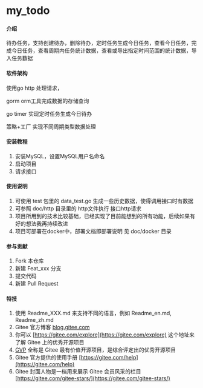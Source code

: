# my_todo

#### 介绍
待办任务，支持创建待办，删除待办，定时任务生成今日任务，查看今日任务，完成今日任务，查看周期内任务统计数据，查看或导出指定时间范围的统计数据，导入任务数据

#### 软件架构
使用go http 处理请求，

gorm orm工具完成数据的存储查询

go timer 实现定时任务生成今日待办

策略+工厂 实现不同周期类型数据处理


#### 安装教程

1.  安装MySQL，设置MySQL用户名命名
2.  启动项目
3.  请求接口

#### 使用说明

1.  可使用 test 包里的 data_test.go 生成一些历史数据，使得调用接口时有数据
2.  可参照 doc/http 目录里的 http文件执行 接口http请求
3.  项目所用到的技术比较基础，已经实现了目前能想到的所有功能，后续如果有好的想法我再持续改进
4.  项目可部署在docker中，部署文档即部署说明 见 doc/docker 目录

#### 参与贡献

1.  Fork 本仓库
2.  新建 Feat_xxx 分支
3.  提交代码
4.  新建 Pull Request


#### 特技

1.  使用 Readme\_XXX.md 来支持不同的语言，例如 Readme\_en.md, Readme\_zh.md
2.  Gitee 官方博客 [blog.gitee.com](https://blog.gitee.com)
3.  你可以 [https://gitee.com/explore](https://gitee.com/explore) 这个地址来了解 Gitee 上的优秀开源项目
4.  [GVP](https://gitee.com/gvp) 全称是 Gitee 最有价值开源项目，是综合评定出的优秀开源项目
5.  Gitee 官方提供的使用手册 [https://gitee.com/help](https://gitee.com/help)
6.  Gitee 封面人物是一档用来展示 Gitee 会员风采的栏目 [https://gitee.com/gitee-stars/](https://gitee.com/gitee-stars/)
